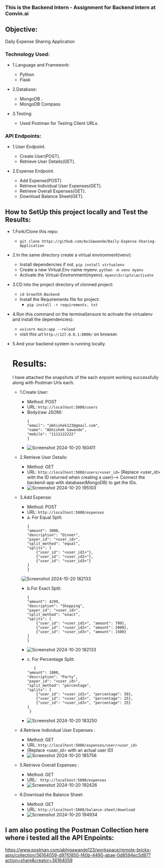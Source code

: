 ### This is the Backend Intern - Assignment for Backend Intern at Convin.ai

## Objective:
Daily Expense Sharing Application

### Technology Used:
- 1.Language and Framework:
   - Python
   - Flask

- 2.Database:
   - MongoDB .
   - MongoDB Compass

- 3.Testing:
   - Used Postman for Testing Client URLs.

### API Endpoints:
   - 1.User Endpoint.
      - Create User(POST).
      - Retrieve User Details(GET).
        
   - 2.Expense Endpoint.
      - Add Expense(POST)
      - Retrieve Individual User Expenses(GET).
      - Retrieve Overall Expenses(GET).
      - Download Balance Sheet(GET).
 
## How to SetUp this project locally and Test the Results:

- 1.Fork/Clone this repo:
   - `git clone https://github.com/AviGawande/Daily-Expense-Sharing-Application`
- 2.In the same directory create a virtual environment(venv):
   - Install dependencies if not. `pip install virtualenv`
   - Create a new Virtual.Env name myenv. `python -m venv myenv`
   - Activate the Virtual-Environment(myenv). `myenv\Scripts\activate`
- 3.CD into the project directory of clonned project:
   - `cd GrowthX-Backend`
   - Install the Requirements file for project:
      - `pip install -r requirements. txt `
- 4.Run this command on the terminal(ensure to activate the virtualenv and install the dependencies):
   - `uvicorn main:app --reload`
   - visit this url `http://127.0.0.1:8000/` on browser.
- 5.And your backend system is running locally.


  # Results:
  I have attached the snapshots of the each enpoint working successfully along with Postman Urls each.

  - 1.Create User:
     - Method: POST
     - URL: `http://localhost:5000/users`
     - Body(raw JSON):
       ```
       {
       "email": "abhishek123@gmail.com",
       "name": "Abhishek Gawande",
       "mobile": "1111122222"
       }
       
       ```
     - ![Screenshot 2024-10-20 160411](https://github.com/user-attachments/assets/0b6fa4c4-2d3f-4cf4-ae36-b1fa9e40e296)

   
   - 2.Retrieve User Details:
     - Method: GET
     - URL: `http://localhost:5000/users/<user_id>`
      (Replace <user_id> with the ID returned when creating a user)--> Connect the backend-app with database(MongoDB) to get the IDs.
     - ![Screenshot 2024-10-20 195103](https://github.com/user-attachments/assets/d3ba81e1-7453-44af-add2-60cecd883448)

    
   - 3.Add Expense:
     - Method: POST
     - URL: `http://localhost:5000/expenses`
     - a. For Equal Split: 
       ```
       {
       "amount": 3000,
       "description": "Dinner",
       "payer_id": "<user_id>",
       "split_method": "equal",
       "splits": [
           {"user_id": "<user_id1>"},
           {"user_id": "<user_id2>"},
           {"user_id": "<user_id3>"}
       ]
       }
       ```
     -![Screenshot 2024-10-20 182133](https://github.com/user-attachments/assets/5cbe945b-4947-4135-bf9b-f88f81d8d61d)
  
     - b.For Exact Split:
       ```
       {
       "amount": 4299,
       "description": "Shopping",
       "payer_id": "<user_id>",
       "split_method": "exact",
       "splits": [
           {"user_id": "<user_id1>", "amount": 799},
           {"user_id": "<user_id2>", "amount": 2000},
           {"user_id": "<user_id3>", "amount": 1500}
       ]
       }
       ```
     - ![Screenshot 2024-10-20 182133](https://github.com/user-attachments/assets/cb740cd3-e606-405c-8dec-4515686a77f2)

     - c. For Percentage Split:
       ```
          {
       "amount": 1000,
       "description": "Party",
       "payer_id": "<user_id>",
       "split_method": "percentage",
       "splits": [
           {"user_id": "<user_id1>", "percentage": 50},
           {"user_id": "<user_id2>", "percentage": 25},
           {"user_id": "<user_id3>", "percentage": 25}
       ]
        }
       ```
     - ![Screenshot 2024-10-20 183250](https://github.com/user-attachments/assets/f8978ba3-a80e-424d-9ba6-c4460fd85c63)


  
   - 4.Retrieve Individual User Expenses :
     - Method: GET
     - URL: `http://localhost:5000/expenses/user/<user_id>`
     - (Replace <user_id> with an actual user ID)
     - ![Screenshot 2024-10-20 185756](https://github.com/user-attachments/assets/e3b45403-df69-451c-b85b-8bc81d62025d)

  
   - 5.Retrieve Overall Expenses :
     - Method: GET
     - URL: ` http://localhost:5000/expenses`
     - ![Screenshot 2024-10-20 192426](https://github.com/user-attachments/assets/bc650437-3790-4d6f-be90-61a0139ca941)


   - 6.Download the Balance Sheet:
     - Method: GET
     - URL: `http://localhost:5000/balance-sheet/download`
     - ![Screenshot 2024-10-20 194934](https://github.com/user-attachments/assets/64ec5c8f-a31b-4686-842f-056c3006727f)

    


## I am also posting the Postman Collection here where i tested all the API Enpoints:
https://www.postman.com/abhigawande123/workspace/remote-bricks-apis/collection/36164059-d97f0850-f40b-4490-abae-0d8594ec5d97?action=share&creator=36164059

